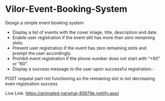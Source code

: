 # Vilor-Event-Booking-System
Design a simple event booking system
- Display a list of events with the cover image, title, description and date.
- Enable user registration if the event still has more than zero remaining slots.
- Prevent user registration if the event has zero remaining slots and prompt the user accordingly.
- Prohibit event registration if the phone number does not start with “+60” or “60”.
- Display a success message to the user upon successful registration.-

POST request part not functioning so the remianing slot is not decreasing even registration success

Live Link: https://animated-narwhal-85679e.netlify.app/
